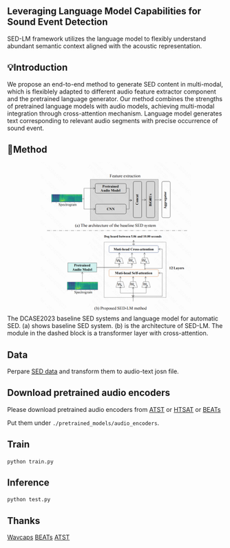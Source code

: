 ## Leveraging Language Model Capabilities for Sound Event Detection
SED-LM framework utilizes the language model to flexibly understand abundant semantic context aligned with the acoustic representation.
## 💡Introduction
We propose an end-to-end method to generate SED content in multi-modal, which is flexiblely adapted to different audio feature extractor component and the pretrained language generator.
Our method combines the strengths of pretrained language models with audio models, achieving multi-modal integration through cross-attention mechanism. Language model generates text corresponding to relevant audio segments with precise occurrence of sound event.

## 🚀Method
<div align=center>
<img src="img/method.png" width="350" >
</div>
The DCASE2023 baseline SED systems and language model for automatic SED. (a) shows baseline SED system. (b) is the architecture of SED-LM. The module in the dashed block is a transformer layer with cross-attention.

## Data
Perpare [SED data](https://github.com/turpaultn/dcase20_task4) and transform them to audio-text josn file.
## Download pretrained audio encoders
Please download pretrained audio encoders from [ATST](https://github.com/Audio-WestlakeU/ATST-SED) or [HTSAT](https://github.com/RetroCirce/HTS-Audio-Transformer) or [BEATs](https://github.com/microsoft/unilm/blob/master/beats/BEATs.py)

Put them under `./pretrained_models/audio_encoders`.
## Train
`python train.py`
## Inference
`python test.py`
## Thanks
[Wavcaps](https://github.com/XinhaoMei/WavCaps/tree/master/captioning)
[BEATs](https://github.com/microsoft/unilm/blob/master/beats/BEATs.py)
[ATST](https://github.com/Audio-WestlakeU/ATST-SED)
